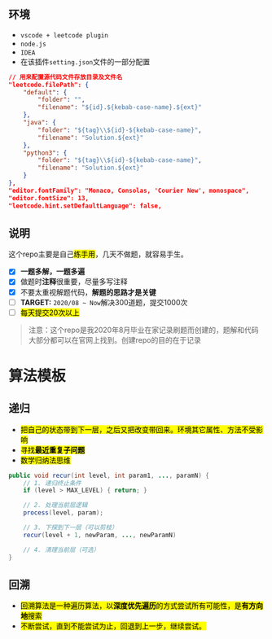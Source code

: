 ## 环境

* `vscode + leetcode plugin`
* `node.js`
* `IDEA`
* 在该插件`setting.json`文件的一部分配置

```json
// 用来配置源代码文件存放目录及文件名
"leetcode.filePath": {
    "default": {
        "folder": "",
        "filename": "${id}.${kebab-case-name}.${ext}"
    },
    "java": {
        "folder": "${tag}\\${id}-${kebab-case-name}",
        "filename": "Solution.${ext}"
    },
    "python3": {
        "folder": "${tag}\\${id}-${kebab-case-name}",
        "filename": "Solution.${ext}"
    }
},
"editor.fontFamily": "Monaco, Consolas, 'Courier New', monospace",
"editor.fontSize": 13,
"leetcode.hint.setDefaultLanguage": false,
```

## 说明

这个repo主要是自己<mark>练手用</mark>，几天不做题，就容易手生。

- [x] **一题多解，一题多遍**
- [x] 做题时**注释**很重要，尽量多写注释
- [x] 不要太重视解题代码，**解题的思路才是关键**
- [ ] **TARGET:** `2020/08 ~ Now`解决300道题，提交1000次
- [ ] <mark>每天提交20次以上</mark>

> 注意：这个repo是我2020年8月毕业在家记录刷题而创建的，题解和代码大部分都可以在官网上找到。创建repo的目的在于记录

# 算法模板

## 递归

* <mark>把自己的状态带到下一层，之后又把改变带回来。环境其它属性、方法不受影响</mark>
* <mark>寻找**最近重复子问题**</mark>
* <mark>数学归纳法思维</mark>

```java
public void recur(int level, int param1, ..., paramN) {
    // 1. 递归终止条件
    if (level > MAX_LEVEL) { return; }

    // 2. 处理当前层逻辑
    process(level, param);

    // 3. 下探到下一层（可以剪枝）
    recur(level + 1, newParam, ..., newParamN)

    // 4. 清理当前层（可选）
}
```

## 回溯

* <mark>回溯算法是一种遍历算法，以**深度优先遍历**的方式尝试所有可能性，是**有方向地**搜索</mark>
* <mark>不断尝试，直到不能尝试为止，回退到上一步，继续尝试。</mark>

